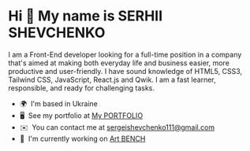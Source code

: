 Hi 👋 My name is SERHII SHEVCHENKO
==================================

I am a Front-End developer looking for a full-time position in a company that's aimed at making both everyday life and business easier, more productive and user-friendly. I have sound knowledge of HTML5, CSS3, Tailwind CSS, JavaScript, React.js and Qwik. I am a fast learner, responsible, and ready for challenging tasks.

* 🌍  I'm based in Ukraine
* 🖥️  See my portfolio at [My PORTFOLIO](http://serhii-shevchenko-resume.netlify.app)
* ✉️  You can contact me at [sergeishevchenko111@gmail.com](mailto:sergeishevchenko111@gmail.com)
* 🚀  I'm currently working on [Art BENCH](http://the-art-banch.netlify.app/)

<!--
**serg-itsh/serg-itsh** is a ✨ _special_ ✨ repository because its `README.md` (this file) appears on your GitHub profile.

Here are some ideas to get you started:

- 🔭 I’m currently working on ...
- 🌱 I’m currently learning ...
- 👯 I’m looking to collaborate on ...
- 🤔 I’m looking for help with ...
- 💬 Ask me about ...
- 📫 How to reach me: ...
- 😄 Pronouns: ...
- ⚡ Fun fact: ...
-->
